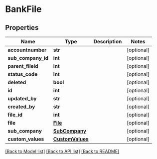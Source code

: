 # BankFile

## Properties
Name | Type | Description | Notes
------------ | ------------- | ------------- | -------------
**accountnumber** | **str** |  | [optional] 
**sub_company_id** | **int** |  | [optional] 
**parent_fileid** | **int** |  | [optional] 
**status_code** | **int** |  | [optional] 
**deleted** | **bool** |  | [optional] 
**id** | **int** |  | [optional] 
**updated_by** | **str** |  | [optional] 
**created_by** | **str** |  | [optional] 
**file_id** | **int** |  | [optional] 
**file** | [**File**](File.md) |  | [optional] 
**sub_company** | [**SubCompany**](SubCompany.md) |  | [optional] 
**custom_values** | [**CustomValues**](CustomValues.md) |  | [optional] 

[[Back to Model list]](../README.md#documentation-for-models) [[Back to API list]](../README.md#documentation-for-api-endpoints) [[Back to README]](../README.md)

